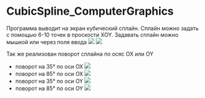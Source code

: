 # CubicSpline_ComputerGraphics
Программа выводит на экран кубический сплайн. Сплайн можно задать с помощью 6-10 точек в проскости XOY. 
Задавать сплайн можно мышкой или через поля ввода
![](https://pp.userapi.com/c840525/v840525031/26cee/_rjt3ckqm_Q.jpg)
![](https://pp.userapi.com/c840525/v840525031/26cf8/nNHoQ0rlDCI.jpg)

Так же реализован поворот сплайна по осяс OX или OY
+ поворот на 35° по оси OX
![](https://pp.userapi.com/c840525/v840525031/26d02/k0Cg8hthxOU.jpg)
+ поворот на 85° по оси OX
![](https://pp.userapi.com/c840525/v840525031/26d0c/W3ISUHDMu1w.jpg)
+ поворот на 35° по оси OY
![](https://pp.userapi.com/c840525/v840525031/26d16/vF_MvCpMfNo.jpg)
+ поворот на 85° по оси OY
![](https://pp.userapi.com/c840525/v840525031/26d20/kXQsaNjRgYQ.jpg)
